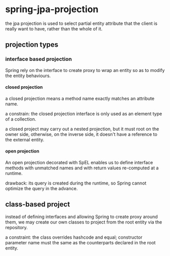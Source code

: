 # spring-jpa-projection

the jpa projection is used to select partial entity attribute that the client is really want to have, rather than the whole of it. 

## projection types

### interface based projection

Spring rely on the interface to create proxy to wrap an entity so as to modify the entity behaviours.

#### closed projection

a closed projection means a method name exactly matches an attribute name.

a constrain: the closed projection interface is only used as an element type of a collection.

a closed project may carry out a nested projection, but it must root on the owner side, otherwise, on the inverse side, it doesn't have a reference to the external entity. 

#### open projection 

An open projection decorated with SpEL enables us to define interface methods with unmatched names and with return values re-computed at a runtime.

drawback: its query is created during the runtime, so Spring cannot optimize the query in the advance.

## class-based project

instead of defining interfaces and allowing Spring to create proxy around them, we may create our own classes to project from the root entity via the repository.

a constraint: the class overrides hashcode and equal; constructor parameter name must the same as the counterparts declared in the root entity. 

